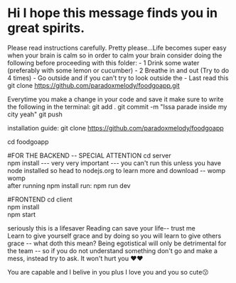 # Hi I hope this message finds you in great spirits.

Please read instructions carefully. 
Pretty please...Life becomes super easy when your brain is calm so in order to calm your brain 
consider doing the following before proceeding with this folder:
                                 - 1 Drink some water (preferably with some lemon or cucumber)
                                 - 2 Breathe in and out (Try to do 4 times)
                                 - Go outside and if you can't try to look outside the <i class="fa fa-window-open" aria-hidden="true"></i>
                                 - Last read this 
git clone https://github.com/paradoxmelody/foodgoapp.git

Everytime you make a change in your code and save it
make sure to write the following in the terminal: 
git add .
git commit -m "Issa parade inside my city yeah"
git push

installation guide:
git clone https://github.com/paradoxmelody/foodgoapp

cd foodgoapp

#FOR THE BACKEND -- SPECIAL ATTENTION
cd server  
npm install --- very very important --- you can't run this unless you have node installed
so head to nodejs.org to learn more and download -- womp womp  
after running npm install 
run: npm run dev  

#FRONTEND <i class="fas fa-people-carry    "></i>
cd client  
npm install  
npm start 

seriously this is a lifesaver 
Reading can save your life-- trust me  
Learn to give yourself grace and by doing so you will learn to give others grace --
what doth this mean? Being egotistical will only be detrimental for the team -- so if you do not understand
something don't go and make a mess, instead try to ask. It won't hurt you ❤️❤️

You are capable and I belive in you plus I love you and you so cute😗
